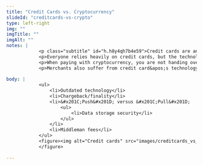```yaml
--- 
title: "Credit Cards vs. Cryptocurrency"
slideId: "creditcards-vs-crypto"
type: left-right
img: ""
imgTitle: ""
imgAlt: ""
notes: | 
            <p class="subtitle" id="h.h8y4qh7b4e59">Credit cards are an outdated technology rife with problems such as fraud. Cryptocurrency can offer solutions.</p>
            <p>Everyone relies heavily on credit cards, but the technology behind them is outdated and prone to fraud. When making a purchase, online or in-person, you are essentially handing over access to all of your funds every time you provide your credit card information. There is nothing preventing someone from fraudulently charging more than an agreed amount once they have the information you provided. </p>
            <p>When paying with cryptocurrency, you are not handing over access to all of your funds. Rather, you&apos;re specifically providing the required information and amount needed to execute the transaction. Companies that accept credit cards online might not act maliciously, but once you provide our data to them, they are responsible for keeping that data private. As mentioned earlier, these data repositories are goldmines for hackers. This problem does not exist with cryptocurrency, as no sensitive information has to be stored.</p>
            <p>Merchants also suffer from credit card&apos;s technology and processes. Consistent cash flow might not be a problem for large corporations, but it certainly is for small and medium sized businesses. You provide your goods and services, only for the real owner of the credit card to report fraud. The money is then taken from you and given back to the real owner of the card. Even though you as a merchant did nothing wrong.</p>
        
body: | 
            <ul>
                <li>Outdated technology</li>
                <li>Chargeback/finality</li>
                <li>&#x201C;Push&#x201D; versus &#x201C;Pull&#x201D;
                    <ul>
                        <li>Data storage security</li>
                    </ul>
                </li>
                <li>Middleman fees</li>
            </ul>
            <figure><img alt="Credit cards" src="images/creditcards_vs_cryptocurrency.jpg" title="Credit Cards vs. Cryptocurrency">
            </figure>
        
---
```


